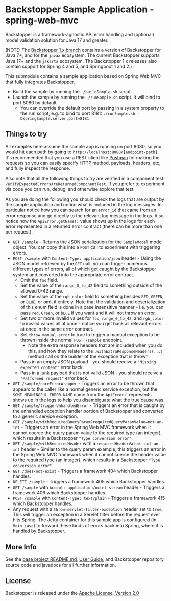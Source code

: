 # Backstopper Sample Application - spring-web-mvc

Backstopper is a framework-agnostic API error handling and (optional) model validation solution for Java 17 and greater.

(NOTE: The [Backstopper 1.x branch](https://github.com/Nike-Inc/backstopper/tree/v1.x) contains a version of
Backstopper for Java 7+, and for the `javax` ecosystem. The current Backstopper supports Java 17+ and the `jakarta`
ecosystem. The Backstopper 1.x releases also contain support for Spring 4 and 5, and Springboot 1 and 2.)

This submodule contains a sample application based on Spring Web MVC that fully integrates Backstopper.

* Build the sample by running the `./buildSample.sh` script.
* Launch the sample by running the `./runSample.sh` script. It will bind to port 8080 by default.
    * You can override the default port by passing in a system property to the run script, e.g. to bind to port 8181:
      `./runSample.sh -DspringSample.server.port=8181`

## Things to try

All examples here assume the sample app is running on port 8080, so you would hit each path by going to
`http://localhost:8080/[endpoint-path]`. It's recommended that you use a REST client
like [Postman](https://www.getpostman.com/) for making the requests so you can easily specify HTTP method, payloads,
headers, etc, and fully inspect the response.

Also note that all the following things to try are verified in a component test:
`VerifyExpectedErrorsAreReturnedComponentTest`. If you prefer to experiment via code you can run, debug, and otherwise
explore that test.

As you are doing the following you should check the logs that are output by the sample application and notice what is
included in the log messages. In particular notice how you can search for an `error_id` that came from an error response
and go directly to the relevant log message in the logs. Also notice how the `ApiError.getName()` value shows up in the
logs for each error represented in a returned error contract (there can be more than one per request).

* `GET /sample` - Returns the JSON serialization for the `SampleModel` model object. You can copy this into a `POST`
  call to experiment with triggering errors.
* `POST /sample` with `Content-Type: application/json` header - Using the JSON model retrieved by the `GET` call, you can
  trigger numerous different types of errors, all of which get caught by the Backstopper system and converted into the
  appropriate error contract.
    * Omit the `foo` field.
    * Set the value of the `range_0_to_42` field to something outside of the allowed 0-42 range.
    * Set the value of the `rgb_color` field to something besides `RED`, `GREEN`, or `BLUE`, or omit it entirely. Note
      that the validation and deserialization of this enum field is done in a case insensitive manner - i.e. you can
      pass `red`, `Green`, or `bLuE` if you want and it will not throw an error.
    * Set two or more invalid values for `foo`, `range_0_to_42`, and `rgb_color` to invalid values all at once - notice
      you get back all relevant errors at once in the same error contract.
    * Set `throw_manual_error` to true to trigger a manual exception to be thrown inside the normal `POST /sample`
      endpoint.
        * Note the extra response headers that are included when you do this, and how they relate to the
          `.withExtraResponseHeaders(...)` method call on the builder of the exception that is thrown.
    * Pass in an empty JSON payload - you should receive a `"Missing expected content"` error back.
    * Pass in a junk payload that is not valid JSON - you should receive a `"Malformed request"` error back.
* `GET /sample/coreErrorWrapper` - Triggers an error to be thrown that appears to the caller like a normal generic
  service exception, but the `SOME_MEANINGFUL_ERROR_NAME` name from the `ApiError` it represents shows up in the logs to
  help you disambiguate what the true cause was.
* `GET /sample/triggerUnhandledError` - Triggers an error that is caught by the unhandled exception handler portion of
  Backstopper and converted to a generic service exception.
* `GET /sample/withRequiredQueryParam?requiredQueryParamValue=not-an-int` - Triggers an error in the Spring Web MVC
  framework when it cannot coerce the query param value to the required type (an integer), which results in a
  Backstopper `"Type conversion error"`.
* `GET /sample/withRequiredHeader` with a `requiredHeaderValue: not-an-int` header - Similar to the query param
  example, this triggers an error in the Spring Web MVC framework when it cannot coerce the header value to the required
  type (an integer), which results in a Backstopper `"Type conversion error"`.
* `GET /does-not-exist` - Triggers a framework 404 which Backstopper handles.
* `DELETE /sample` - Triggers a framework 405 which Backstopper handles.
* `GET /sample` with `Accept: application/octet-stream` header - Triggers a framework 406 which Backstopper handles.
* `POST /sample` with `Content-Type: text/plain` - Triggers a framework 415 which Backstopper handles.
* Any request with a `throw-servlet-filter-exception` header set to `true`. This will trigger an exception in a
  Servlet filter before the request ever hits Spring. The Jetty container for this sample app is configured (in
  `Main.java`) to forward these kinds of errors back into Spring, where it is handled by Backstopper.

## More Info

See the [base project README.md](../../README.md), [User Guide](../../USER_GUIDE.md), and Backstopper repository source
code and javadocs for all further information.

## License

Backstopper is released under the [Apache License, Version 2.0](http://www.apache.org/licenses/LICENSE-2.0)
